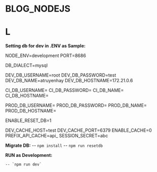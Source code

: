 # BLOG_NODEJS
# L
**Setting db for dev in .ENV as Sample:** 

NODE_ENV=development
PORT=8686

DB_DIALECT=mysql

DEV_DB_USERNAME=root
DEV_DB_PASSWORD=test
DEV_DB_NAME=atruyenhay
DEV_DB_HOSTNAME=172.21.0.6

CI_DB_USERNAME=
CI_DB_PASSWORD=
CI_DB_NAME=
CI_DB_HOSTNAME=

PROD_DB_USERNAME=
PROD_DB_PASSWORD=
PROD_DB_NAME=
PROD_DB_HOSTNAME=

ENABLE_RESET_DB=1

DEV_CACHE_HOST=test
DEV_CACHE_PORT=6379
ENABLE_CACHE=0
PREFIX_API_CACHE=api_
SESSION_SECRET=abc

**Migrate DB:**
   -- `npm install`
   -- `npm run resetdb`

**RUN as Development:**

	-- `npm run dev`
